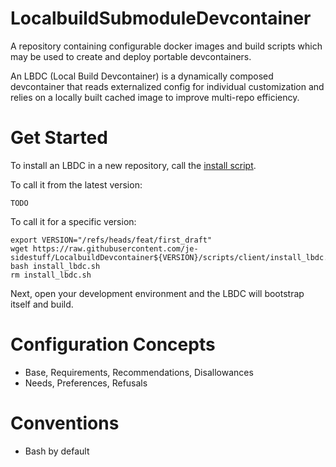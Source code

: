 # LocalbuildSubmoduleDevcontainer
A repository containing configurable docker images and build scripts which may be used to create and deploy portable devcontainers.

An LBDC (Local Build Devcontainer) is a dynamically composed devcontainer that reads externalized config for individual customization and relies on a locally built cached image to improve multi-repo efficiency.

# Get Started

To install an LBDC in a new repository, call the [install script](./scripts/client/install_lbdc.sh).

To call it from the latest version:

```TODO```

To call it for a specific version:

```
export VERSION="/refs/heads/feat/first_draft"
wget https://raw.githubusercontent.com/je-sidestuff/LocalbuildDevcontainer${VERSION}/scripts/client/install_lbdc.sh
bash install_lbdc.sh
rm install_lbdc.sh
```

Next, open your development environment and the LBDC will bootstrap itself and build.

# Configuration Concepts

- Base, Requirements, Recommendations, Disallowances
- Needs, Preferences, Refusals

# Conventions

- Bash by default
